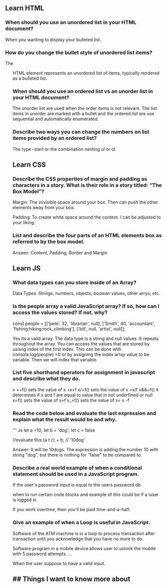 ## Learn HTML

### When should you use an unordered list in your HTML document?
 
 When you wanting to display your bulleted list.

### How do you change the bullet style of unordered list items?
The <ul> HTML element represents an unordered list of items, typically rendered as a bulleted list.

### When should you use an ordered list vs an unorder list in your HTML document?

The unorder list are used when the order items is not relevant. The list items in unorder are marked with a bullet and the ordered list are use sequential and automatically enumerated.

### Describe two ways you can change the numbers on list items provided by an ordered list?

The type -start or the combination nesting ul or ol.

## Learn CSS

### Describe the CSS properties of margin and padding as characters in a story. What is their role in a story titled: “The Box Model”?

Margin: The inivisible space around your box. Then can push the other elements away from your box.

Padding: To create white space around the content. I can be adjusted to your liking.

### List and describe the four parts of an HTML elements box as referred to by the box model.

Answer: Content, Padding, Border and Margin

## Learn JS

### What data types can you store inside of an Array?

 Data Types: Strings, numbers, objects, boolean values, other arrys, etc.

### Is the people array a valid JavaScript array? If so, how can I access the values stored? If not, why?

 const people = [['pete', 32, 'librarian', null], ['Smith', 40, 'accountant', 'fishing:hiking:rock_climbing'], ['bill', null, 'artist', null]];

Yes its a valid array. The data type is a string and null values. It repeats throughout the array. You can access the values that are stored by usisng index of the first index. This can be done wtih console.log(people) =0 or by assigning the index array value to be variable. Then we will index that variable.

### List five shorthand operators for assignment in javascript and describe what they do.

x +=f() sets the value of x =x+f
x/=f()  sets the value of x =x/f
x&&=f() it determines if x and f are equal to value that in not underfined or null
x=f() sets the value of x=f
x_=f() sets the value of x= x -f

### Read the code below and evaluate the last expression and explain what the result would be and why.

''' Js 
let a =10;
let b = 'dog';
let c = false
 
 //evaluate this 
 (a t c) + b;
 // '10dog'
 
 Answer: It will be 10dogs. The expression is adding the number 10 with string "dog", but there is nothing for "false" to be compared to.

### Describe a real world example of when a conditional statement should be used in a JavaScript program.

If the user's password input  is equal to the users password db

when to run certain code blocks and example of this could be if a iuser is logged  in

If you work overtime, then you'll be paid time-and-a-half.

### Give an example of when a Loop is useful in JavaScript.

Software of the ATM machine is in a loop to process transaction after transaction until you acknowledge that you have no more to do.

Software program in a mobile device allows user to unlock the mobile with 5 password attempts. ...

When the user suppose to have a valid input.


## ## Things I want to know more about